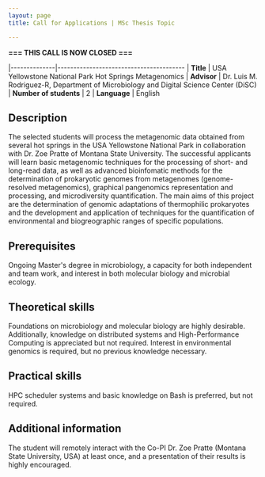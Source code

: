 ```yaml
---
layout: page
title: Call for Applications | MSc Thesis Topic

---
```


**=== THIS CALL IS NOW CLOSED ===**

|--------------|----------------------------------------
| **Title**    | USA Yellowstone National Park Hot Springs Metagenomics
| **Advisor**  | Dr. Luis M. Rodriguez-R, Department of Microbiology and Digital Science Center (DiSC)
| **Number of students** | 2
| **Language** | English

## Description
The selected students will process the metagenomic data obtained from several
hot springs in the USA Yellowstone National Park in collaboration with Dr.
Zoe Pratte of Montana State University. The successful applicants will learn
basic metagenomic techniques for the processing of short- and long-read data,
as well as advanced bioinfomatic methods for the determination of prokaryotic
genomes from metagenomes (genome-resolved metagenomics), graphical pangenomics
representation and processing, and microdiversity quantification. The main aims
of this project are the determination of genomic adaptations of thermophilic
prokaryotes and the development and application of techniques for the
quantification of environmental and biogreographic ranges of specific
populations.

## Prerequisites
Ongoing Master's degree in microbiology, a capacity for both independent and
team work, and interest in both molecular biology and microbial ecology.

## Theoretical skills
Foundations on microbiology and molecular biology are highly desirable.
Additionally, knowledge on distributed systems and High-Performance Computing is
appreciated but not required. Interest in environmental genomics is required,
but no previous knowledge necessary.

## Practical skills
HPC scheduler systems and basic knowledge on Bash is preferred, but not
required.

## Additional information
The student will remotely interact with the Co-PI Dr. Zoe Pratte (Montana State
University, USA) at least once, and a presentation of their results is highly
encouraged.


